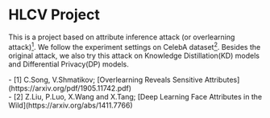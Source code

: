 # HLCV Project

This is a project based on attribute inference attack (or overlearning attack)[<sup>1</sup>](#refer1). We follow the experiment settings on CelebA dataset[<sup>2</sup>](#refer2). Besides the original attack, we also try this attack on Knowledge Distillation(KD) models and Differential Privacy(DP) models.


<div id="refer1"></div>
- [1] C.Song, V.Shmatikov; [Overlearning Reveals Sensitive Attributes](https://arxiv.org/pdf/1905.11742.pdf)
<div id="refer2"></div>
- [2] Z.Liu, P.Luo, X.Wang and X.Tang; [Deep Learning Face Attributes in the Wild](https://arxiv.org/abs/1411.7766)
